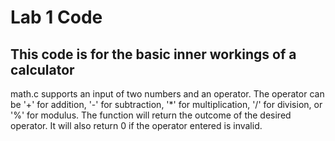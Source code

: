 # Lab 1 Code

## This code is for the basic inner workings of a calculator

math.c supports an input of two numbers and an operator. The operator can be '+' for addition, '-' for subtraction, '*' for multiplication, '/' for division, or '%' for modulus.
The function will return the outcome of the desired operator. It will also return 0 if the operator entered is invalid.